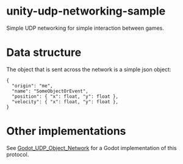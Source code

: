 # unity-udp-networking-sample
Simple UDP networking for simple interaction between games.

# Data structure

The object that is sent across the network is a simple json object:

```
{
  "origin": "me",
  "name": "SomeObjectOrEvent",
  "position": { "x": float, "y": float },
  "velocity": { "x": float, "y": float },
}
```

# Other implementations

See [Godot_UDP_Object_Network](https://github.com/fahrstuhl/Godot_UDP_Object_Network) for a Godot implementation of this protocol.
